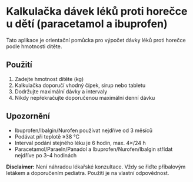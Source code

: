 # Kalkulačka dávek léků proti horečce u dětí (paracetamol a ibuprofen)

Tato aplikace je orientační pomůcka pro výpočet dávky léků proti horečce podle hmotnosti dítěte.

## Použití
1. Zadejte hmotnost dítěte (kg)
2. Kalkulačka doporučí vhodný čípek, sirup nebo tabletu
3. Dodržujte maximální dávky a intervaly
4. Nikdy nepřekračujte doporučenou maximální denní dávku

## Upozornění
- Ibuprofen/Ibalgin/Nurofen používat nejdříve od 3 měsíců
- Podávat při teplotě ≥38 °C
- Interval podání stejného léku je 6 hodin, max. 4×/24 h
- Paracetamol/Paraeln/Panadol a Ibuprofen/Nurofen/Ibalgin střídat nejdříve po 3–4 hodinách


**Disclaimer:** Není náhradou lékařské konzultace. Vždy se řiďte příbalovým letákem a doporučením pediatra. Použití je na vlastní odpovědnost.
